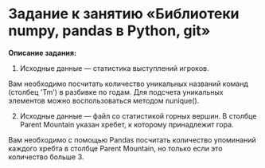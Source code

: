 # Задание к занятию «Библиотеки numpy, pandas в Python, git»

**Описание задания:**

1. Исходные данные — статистика выступлений игроков.

Вам необходимо посчитать количество уникальных названий команд (столбец 'Tm') в разбивке по годам. Для подсчета уникальных элементов можно воспользоваться методом nunique().

 

2. Исходные данные — файл со статистикой горных вершин. В столбце Parent Mountain указан хребет, к которому принадлежит гора.

Вам необходимо с помощью Pandas посчитать количество упоминаний каждого хребта в столбце Parent Mountain, но только если это количество больше 3.